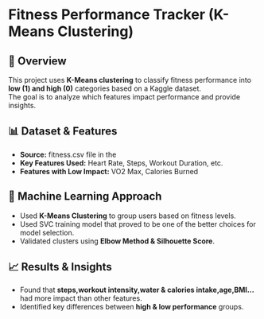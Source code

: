 # Fitness Performance Tracker (K-Means Clustering)

## 🚀 Overview
This project uses **K-Means clustering** to classify fitness performance into **low (1) and high (0)** categories based on a Kaggle dataset.  
The goal is to analyze which features impact performance and provide insights.

## 📊 Dataset & Features
- **Source:** fitness.csv file in the 
- **Key Features Used:** Heart Rate, Steps, Workout Duration, etc.
- **Features with Low Impact:** VO2 Max, Calories Burned

## 🧠 Machine Learning Approach
- Used **K-Means Clustering** to group users based on fitness levels.
- Used SVC training model that proved to be one of the better choices for model selection.
- Validated clusters using **Elbow Method & Silhouette Score**.

## 📈 Results & Insights
- Found that **steps,workout intensity,water & calories intake,age,BMI...** had more impact than other features.
- Identified key differences between **high & low performance** groups.




